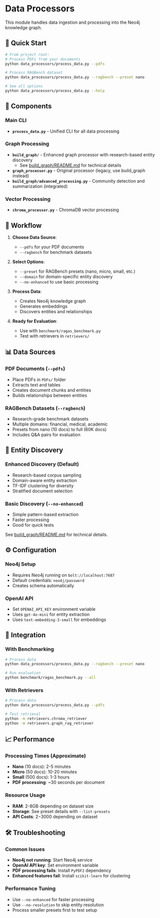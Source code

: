 # Data Processors

This module handles data ingestion and processing into the Neo4j knowledge graph.

## 🚀 Quick Start

```bash
# From project root:
# Process PDFs from your documents
python data_processors/process_data.py --pdfs

# Process RAGBench dataset
python data_processors/process_data.py --ragbench --preset nano

# See all options
python data_processors/process_data.py --help
```

## 📁 Components

### **Main CLI**
- **`process_data.py`** - Unified CLI for all data processing

### **Graph Processing** 
- **`build_graph/`** - Enhanced graph processor with research-based entity discovery
  - See [build_graph/README.md](build_graph/README.md) for technical details
- **`graph_processor.py`** - Original processor (legacy, use build_graph instead)
- **`build_graph/advanced_processing.py`** - Community detection and summarization (integrated)

### **Vector Processing**
- **`chroma_processor.py`** - ChromaDB vector processing

## 🔄 Workflow

1. **Choose Data Source**:
   - `--pdfs` for your PDF documents
   - `--ragbench` for benchmark datasets

2. **Select Options**:
   - `--preset` for RAGBench presets (nano, micro, small, etc.)
   - `--domain` for domain-specific entity discovery
   - `--no-enhanced` to use basic processing

3. **Process Data**:
   - Creates Neo4j knowledge graph
   - Generates embeddings
   - Discovers entities and relationships

4. **Ready for Evaluation**:
   - Use with `benchmark/ragas_benchmark.py`
   - Test with retrievers in `retrievers/`

## 📊 Data Sources

### **PDF Documents** (`--pdfs`)
- Place PDFs in `PDFs/` folder
- Extracts text and tables
- Creates document chunks and entities
- Builds relationships between entities

### **RAGBench Datasets** (`--ragbench`)
- Research-grade benchmark datasets
- Multiple domains: financial, medical, academic
- Presets from nano (10 docs) to full (60K docs)
- Includes Q&A pairs for evaluation

## 🎯 Entity Discovery

### **Enhanced Discovery** (Default)
- Research-based corpus sampling
- Domain-aware entity extraction
- TF-IDF clustering for diversity
- Stratified document selection

### **Basic Discovery** (`--no-enhanced`)
- Simple pattern-based extraction
- Faster processing
- Good for quick tests

See [build_graph/README.md](build_graph/README.md) for technical details.

## ⚙️ Configuration

### **Neo4j Setup**
- Requires Neo4j running on `bolt://localhost:7687`
- Default credentials: `neo4j/password`
- Creates schema automatically

### **OpenAI API**
- Set `OPENAI_API_KEY` environment variable
- Uses `gpt-4o-mini` for entity extraction
- Uses `text-embedding-3-small` for embeddings

## 🔗 Integration

### **With Benchmarking**
```bash
# Process data
python data_processors/process_data.py --ragbench --preset nano

# Run evaluation
python benchmark/ragas_benchmark.py --all
```

### **With Retrievers**
```bash
# Process data
python data_processors/process_data.py --pdfs

# Test retrieval
python -m retrievers.chroma_retriever
python -m retrievers.graph_rag_retriever
```

## 📈 Performance

### **Processing Times** (Approximate)
- **Nano** (10 docs): 2-5 minutes
- **Micro** (50 docs): 10-20 minutes  
- **Small** (500 docs): 1-3 hours
- **PDF processing**: ~30 seconds per document

### **Resource Usage**
- **RAM**: 2-8GB depending on dataset size
- **Storage**: See preset details with `--list-presets`
- **API Costs**: $2-$3000 depending on dataset

## 🛠️ Troubleshooting

### **Common Issues**
- **Neo4j not running**: Start Neo4j service
- **OpenAI API key**: Set environment variable
- **PDF processing fails**: Install `PyPDF2` dependency
- **Enhanced features fail**: Install `scikit-learn` for clustering

### **Performance Tuning**
- Use `--no-enhanced` for faster processing
- Use `--no-resolution` to skip entity resolution
- Process smaller presets first to test setup
